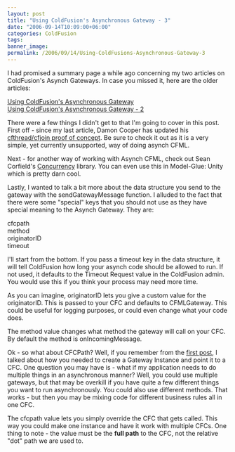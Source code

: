 ```yaml
---
layout: post
title: "Using ColdFusion's Asynchronous Gateway - 3"
date: "2006-09-14T10:09:00+06:00"
categories: ColdFusion 
tags: 
banner_image: 
permalink: /2006/09/14/Using-ColdFusions-Asynchronous-Gateway-3
---
```


I had promised a summary page a while ago concerning my two articles on ColdFusion's Asynch Gateways. In case you missed it, here are the older articles:

<a href="http://ray.camdenfamily.com/index.cfm/2006/9/7/Using-ColdFusions-Asynchronous-Gateway">Using ColdFusion's Asynchronous Gateway</a><br>
<a href="http://ray.camdenfamily.com/index.cfm/2006/9/7/Using-ColdFusions-Asynchronous-Gateway--2">Using ColdFusion's Asynchronous Gateway - 2</a><br>
<!--more-->
There were a few things I didn't get to that I'm going to cover in this post. First off - since my last article, Damon Cooper has updated his <a href="http://ray.camdenfamily.com/index.cfm/2006/9/13/Updated-CFTHREADCFJOIN-POC-from-Adobe">cfthread/cfjoin proof of concept</a>. Be sure to check it out as it is a very simple, yet currently unsupported, way of doing asynch CFML. 

Next - for another way of working with Asynch CFML, check out Sean Corfield's <a href="http://code.google.com/p/cfconcurrency/">Concurrency</a> library. You can even use this in Model-Glue: Unity which is pretty darn cool.

Lastly, I wanted to talk a bit more about the data structure you send to the gateway with the sendGatewayMessage function. I alluded to the fact that there were some "special" keys that you should not use as they have special meaning to the Asynch Gateway. They are:

cfcpath<br>
method<br>
originatorID<br>
timeout<br>

I'll start from the bottom. If you pass a timeout key in the data structure, it will tell ColdFusion how long your asynch code should be allowed to run. If not used, it defaults to the Timeout Request value in the ColdFusion admin. You would use this if you think your process may need more time.

As you can imagine, originatorID lets you give a custom value for the originatorID. This is passed to your CFC and defaults to CFMLGateway. This could be useful for logging purposes, or could even change what your code does. 

The method value changes what method the gateway will call on your CFC. By default the method is onIncomingMessage. 

Ok - so what about CFCPath? Well, if you remember from the <a href="http://ray.camdenfamily.com/index.cfm/2006/9/7/Using-ColdFusions-Asynchronous-Gateway">first post</a>, I talked about how you needed to create a Gateway Instance and point it to a CFC. One question you may have is - what if my application needs to do multiple things in an asynchronous manner? Well, you could use multiple gateways, but that may be overkill if you have quite a few different things you want to run asynchronously. You could also use different methods. That works - but then you may be mixing code for different business rules all in one CFC. 

The cfcpath value lets you simply override the CFC that gets called. This way you could make one instance and have it work with multiple CFCs. One thing to note - the value must be the <b>full path</b> to the CFC, not the relative "dot" path we are used to.